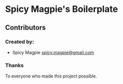 # Spicy Magpie's Boilerplate

## Contributors

### Created by:

  - Spicy Magpie <spicy.magpie@gmail.com>

### Thanks

To everyone who made this project possible.
